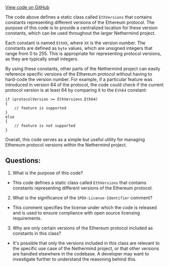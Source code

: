 [View code on GitHub](https://github.com/NethermindEth/nethermind/src/Nethermind/Nethermind.Network.Contract/P2P/EthVersions.cs)

The code above defines a static class called `EthVersions` that contains constants representing different versions of the Ethereum protocol. The purpose of this code is to provide a centralized location for these version constants, which can be used throughout the larger Nethermind project.

Each constant is named `EthXX`, where `XX` is the version number. The constants are defined as `byte` values, which are unsigned integers that range from 0 to 255. This is appropriate for representing protocol versions, as they are typically small integers.

By using these constants, other parts of the Nethermind project can easily reference specific versions of the Ethereum protocol without having to hard-code the version number. For example, if a particular feature was introduced in version 64 of the protocol, the code could check if the current protocol version is at least 64 by comparing it to the `Eth64` constant:

```
if (protocolVersion >= EthVersions.Eth64)
{
    // feature is supported
}
else
{
    // feature is not supported
}
```

Overall, this code serves as a simple but useful utility for managing Ethereum protocol versions within the Nethermind project.
## Questions: 
 1. What is the purpose of this code?
- This code defines a static class called `EthVersions` that contains constants representing different versions of the Ethereum protocol.

2. What is the significance of the `SPDX-License-Identifier` comment?
- This comment specifies the license under which the code is released and is used to ensure compliance with open source licensing requirements.

3. Why are only certain versions of the Ethereum protocol included as constants in this class?
- It's possible that only the versions included in this class are relevant to the specific use case of the Nethermind project, or that other versions are handled elsewhere in the codebase. A developer may want to investigate further to understand the reasoning behind this.